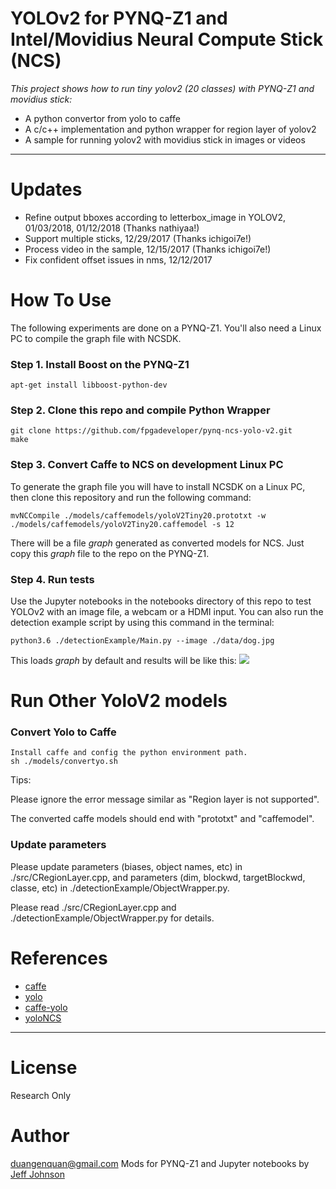 # YOLOv2 for PYNQ-Z1 and Intel/Movidius Neural Compute Stick (NCS)

*This project shows how to run tiny yolov2 (20 classes) with PYNQ-Z1 and movidius stick:*
+ A python convertor from yolo to caffe
+ A c/c++ implementation and python wrapper for region layer of yolov2
+ A sample for running yolov2 with movidius stick in images or videos

---

# Updates
+ Refine output bboxes according to letterbox_image in YOLOV2, 01/03/2018, 01/12/2018 (Thanks nathiyaa!)
+ Support multiple sticks, 12/29/2017 (Thanks ichigoi7e!)
+ Process video in the sample, 12/15/2017 (Thanks ichigoi7e!)
+ Fix confident offset issues in nms, 12/12/2017

# How To Use
The following experiments are done on a PYNQ-Z1. You'll also need a Linux PC to compile the graph file with NCSDK.

### Step 1. Install Boost on the PYNQ-Z1
```apt-get install libboost-python-dev```

### Step 2. Clone this repo and compile Python Wrapper
```
git clone https://github.com/fpgadeveloper/pynq-ncs-yolo-v2.git
make
```

### Step 3. Convert Caffe to NCS on development Linux PC
To generate the graph file you will have to install NCSDK on a Linux PC, then clone this repository and run the following command:
```
mvNCCompile ./models/caffemodels/yoloV2Tiny20.prototxt -w ./models/caffemodels/yoloV2Tiny20.caffemodel -s 12
```
There will be a file *graph* generated as converted models for NCS. Just copy this *graph* file to the repo on the PYNQ-Z1.

### Step 4. Run tests
Use the Jupyter notebooks in the notebooks directory of this repo to test YOLOv2 with an image file, a webcam or a HDMI input. You can also run the detection example script by using this command in the terminal:
```	
python3.6 ./detectionExample/Main.py --image ./data/dog.jpg
```
This loads *graph* by default and results will be like this: 
![](/data/yolo_dog.jpg)

# Run Other YoloV2 models
### Convert Yolo to Caffe 
```
Install caffe and config the python environment path.
sh ./models/convertyo.sh
```
Tips:

Please ignore the error message similar as "Region layer is not supported".

The converted caffe models should end with "prototxt" and "caffemodel".

### Update parameters

Please update parameters (biases, object names, etc) in ./src/CRegionLayer.cpp, and parameters (dim, blockwd, targetBlockwd, classe, etc) in ./detectionExample/ObjectWrapper.py.

Please read ./src/CRegionLayer.cpp and ./detectionExample/ObjectWrapper.py for details.

# References
+ [caffe](https://github.com/BVLC/caffe)
+ [yolo](https://github.com/pjreddie/darknet)
+ [caffe-yolo](https://github.com/xingwangsfu/caffe-yolo)
+ [yoloNCS](https://github.com/gudovskiy/yoloNCS)

---

# License
Research Only

# Author
duangenquan@gmail.com
Mods for PYNQ-Z1 and Jupyter notebooks by [Jeff Johnson](http://www.fpgadeveloper.com)

